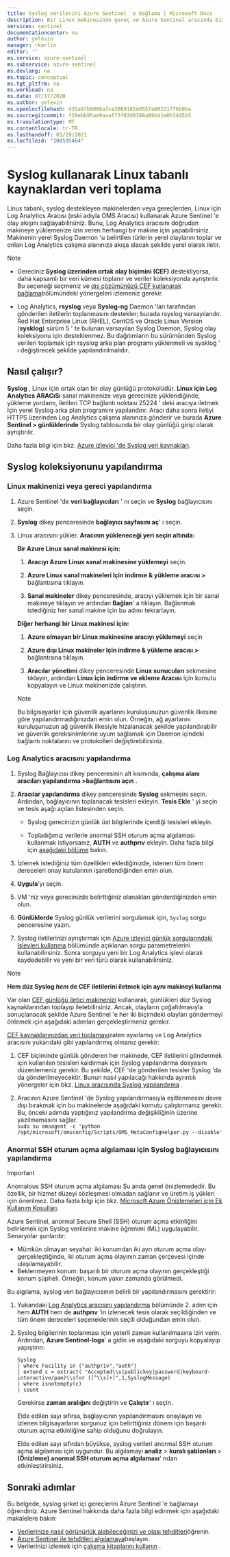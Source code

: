 ```yaml
---
title: Syslog verilerini Azure Sentinel 'e bağlama | Microsoft Docs
description: Bir Linux makinesinde gereç ve Azure Sentinel arasında bir aracı kullanarak Syslog 'yi destekleyen herhangi bir makine veya gereci Azure Sentinel 'e bağlayın.
services: sentinel
documentationcenter: na
author: yelevin
manager: rkarlin
editor: ''
ms.service: azure-sentinel
ms.subservice: azure-sentinel
ms.devlang: na
ms.topic: conceptual
ms.tgt_pltfrm: na
ms.workload: na
ms.date: 07/17/2020
ms.author: yelevin
ms.openlocfilehash: d35a97b0008a7ce3069185dd557a60221776b0ba
ms.sourcegitcommit: f28ebb95ae9aaaff3f87d8388a09b41e0b3445b5
ms.translationtype: MT
ms.contentlocale: tr-TR
ms.lasthandoff: 03/29/2021
ms.locfileid: "100595464"
---
```

# <a name="collect-data-from-linux-based-sources-using-syslog"></a>Syslog kullanarak Linux tabanlı kaynaklardan veri toplama

Linux tabanlı, syslog destekleyen makinelerden veya gereçlerden, Linux için Log Analytics Aracısı (eski adıyla OMS Aracısı) kullanarak Azure Sentinel 'e olay akışını sağlayabilirsiniz. Bunu, Log Analytics aracısını doğrudan makineye yüklemenize izin veren herhangi bir makine için yapabilirsiniz. Makinenin yerel Syslog Daemon 'u belirtilen türlerin yerel olaylarını toplar ve onları Log Analytics çalışma alanınıza akışa alacak şekilde yerel olarak iletir.

> [!NOTE]
> - Gereciniz **Syslog üzerinden ortak olay biçimini (CEF)** destekliyorsa, daha kapsamlı bir veri kümesi toplanır ve veriler koleksiyonda ayrıştırılır. Bu seçeneği seçmeniz ve [dış çözümünüzü CEF kullanarak bağlama](connect-common-event-format.md)bölümündeki yönergeleri izlemeniz gerekir.
>
> - Log Analytics, **rsyslog** veya **Syslog-ng** Daemon 'ları tarafından gönderilen iletilerin toplanmasını destekler; burada rsyslog varsayılandır. Red Hat Enterprise Linux (RHEL), CentOS ve Oracle Linux Version (**sysklog**) sürüm 5 ' te bulunan varsayılan Syslog Daemon, Syslog olay koleksiyonu için desteklenmez. Bu dağıtımların bu sürümünden Syslog verileri toplamak için rsyslog arka plan programı yüklenmeli ve sysklog ' ı değiştirecek şekilde yapılandırılmalıdır.

## <a name="how-it-works"></a>Nasıl çalışır?

**Syslog** , Linux için ortak olan bir olay günlüğü protokolüdür. **Linux için Log Analytics ARACıSı** sanal makinenize veya gerecinize yüklendiğinde, yükleme yordamı, iletileri TCP bağlantı noktası 25224 ' deki aracıya iletmek Için yerel Syslog arka plan programını yapılandırır. Aracı daha sonra iletiyi HTTPS üzerinden Log Analytics çalışma alanınıza gönderir ve burada **Azure Sentinel > günlüklerinde** Syslog tablosunda bir olay günlüğü girişi olarak ayrıştırılır.

Daha fazla bilgi için bkz. [Azure izleyici 'de Syslog veri kaynakları](../azure-monitor/agents/data-sources-syslog.md).

## <a name="configure-syslog-collection"></a>Syslog koleksiyonunu yapılandırma

### <a name="configure-your-linux-machine-or-appliance"></a>Linux makinenizi veya gereci yapılandırma

1. Azure Sentinel 'de **veri bağlayıcıları** ' nı seçin ve **Syslog** bağlayıcısını seçin.

1. **Syslog** dikey penceresinde **bağlayıcı sayfasını aç**' ı seçin.

1. Linux aracısını yükler. **Aracının yükleneceği yeri seçin altında:**
    
    **Bir Azure Linux sanal makinesi için:**
      
    1. **Aracıyı Azure Linux sanal makinesine yüklemeyi** seçin.
    
    1. **Azure Linux sanal makineleri Için indirme & yükleme aracısı >** bağlantısına tıklayın. 
    
    1. **Sanal makineler** dikey penceresinde, aracıyı yüklemek için bir sanal makineye tıklayın ve ardından **Bağlan**' a tıklayın. Bağlanmak istediğiniz her sanal makine için bu adımı tekrarlayın.
    
    **Diğer herhangi bir Linux makinesi için:**

    1. **Azure olmayan bir Linux makinesine aracıyı yüklemeyi** seçin

    1. **Azure dışı Linux makineler Için indirme & yükleme aracısı >** bağlantısına tıklayın. 

    1. **Aracılar yönetimi** dikey penceresinde **Linux sunucuları** sekmesine tıklayın, ardından **Linux için indirme ve ekleme Aracısı** için komutu kopyalayın ve Linux makinenizde çalıştırın. 
    
   > [!NOTE]
   > Bu bilgisayarlar için güvenlik ayarlarını kuruluşunuzun güvenlik ilkesine göre yapılandırmadığınızdan emin olun. Örneğin, ağ ayarlarını kuruluşunuzun ağ güvenlik ilkesiyle hizalanacak şekilde yapılandırabilir ve güvenlik gereksinimlerine uyum sağlamak için Daemon içindeki bağlantı noktalarını ve protokolleri değiştirebilirsiniz.

### <a name="configure-the-log-analytics-agent"></a>Log Analytics aracısını yapılandırma

1. Syslog Bağlayıcısı dikey penceresinin alt kısmında, **çalışma alanı aracıları yapılandırma >bağlantısını açın** .

1. **Aracılar yapılandırma** dikey penceresinde **Syslog** sekmesini seçin. Ardından, bağlayıcının toplanacak tesisleri ekleyin. **Tesis Ekle** ' yi seçin ve tesis aşağı açılan listesinden seçin.
    
    - Syslog gerecinizin günlük üst bilgilerinde içerdiği tesisleri ekleyin. 
    
    - Topladığımız verilerle anormal SSH oturum açma algılaması kullanmak istiyorsanız, **AUTH** ve **authprıv** ekleyin. Daha fazla bilgi için [aşağıdaki bölüme](#configure-the-syslog-connector-for-anomalous-ssh-login-detection) bakın.

1. İzlemek istediğiniz tüm özellikleri eklediğinizde, istenen tüm önem dereceleri onay kutularının işaretlendiğinden emin olun.

1. **Uygula**’yı seçin. 

1. VM 'niz veya gerecinizde belirttiğiniz olanakları gönderdiğinizden emin olun.

1. **Günlüklerde** Syslog günlük verilerini sorgulamak için, `Syslog` sorgu penceresine yazın.

1. Syslog iletilerinizi ayrıştırmak için [Azure izleyici günlük sorgularındaki Işlevleri kullanma](../azure-monitor/logs/functions.md) bölümünde açıklanan sorgu parametrelerini kullanabilirsiniz. Sonra sorguyu yeni bir Log Analytics işlevi olarak kaydedebilir ve yeni bir veri türü olarak kullanabilirsiniz.

> [!NOTE]
> **Hem düz Syslog *hem* de CEF iletilerini iletmek için aynı makineyi kullanma**
>
> Var olan [CEF günlüğü iletici makinenizi](connect-cef-agent.md) kullanarak, günlükleri düz Syslog kaynaklarından toplayıp iletebilirsiniz. Ancak, olayların çoğaltılmasıyla sonuçlanacak şekilde Azure Sentinel 'e her iki biçimdeki olayları göndermeyi önlemek için aşağıdaki adımları gerçekleştirmeniz gerekir.
>
>    [CEF kaynaklarınızdan veri toplamayı](connect-common-event-format.md)zaten ayarlamış ve Log Analytics aracısını yukarıdaki gibi yapılandırmış olmanız gerekir:
>
> 1. CEF biçiminde günlük gönderen her makinede, CEF iletilerini göndermek için kullanılan tesisleri kaldırmak için Syslog yapılandırma dosyasını düzenlemeniz gerekir. Bu şekilde, CEF 'de gönderilen tesisler Syslog 'da da gönderilmeyecektir. Bunun nasıl yapılacağı hakkında ayrıntılı yönergeler için bkz. [Linux aracısında Syslog yapılandırma](../azure-monitor/agents/data-sources-syslog.md#configure-syslog-on-linux-agent) .
>
> 1. Aracının Azure Sentinel 'de Syslog yapılandırmasıyla eşitlenmesini devre dışı bırakmak için bu makinelerde aşağıdaki komutu çalıştırmanız gerekir. Bu, önceki adımda yaptığınız yapılandırma değişikliğinin üzerine yazılmamasını sağlar.<br>
> `sudo su omsagent -c 'python /opt/microsoft/omsconfig/Scripts/OMS_MetaConfigHelper.py --disable'`

### <a name="configure-the-syslog-connector-for-anomalous-ssh-login-detection"></a>Anormal SSH oturum açma algılaması için Syslog bağlayıcısını yapılandırma

> [!IMPORTANT]
> Anomalous SSH oturum açma algılaması Şu anda genel önizlemededir.
> Bu özellik, bir hizmet düzeyi sözleşmesi olmadan sağlanır ve üretim iş yükleri için önerilmez.
> Daha fazla bilgi için bkz. [Microsoft Azure Önizlemeleri için Ek Kullanım Koşulları](https://azure.microsoft.com/support/legal/preview-supplemental-terms/).

Azure Sentinel, anormal Secure Shell (SSH) oturum açma etkinliğini belirlemek için Syslog verilerine makine öğrenimi (ML) uygulayabilir. Senaryolar şunlardır:

- Mümkün olmayan seyahat: iki konumdan iki ayrı oturum açma olayı gerçekleştiğinde, iki oturum açma olayının zaman çerçevesi içinde ulaşılamayabilir.
- Beklenmeyen konum: başarılı bir oturum açma olayının gerçekleştiği konum şüpheli. Örneğin, konum yakın zamanda görülmedi.
 
Bu algılama, syslog veri bağlayıcısının belirli bir yapılandırmasını gerektirir: 

1. Yukarıdaki [Log Analytics aracısını yapılandırma](#configure-the-log-analytics-agent) bölümünde 2. adım için hem **AUTH** hem de **authprıv** 'in izlenecek tesis olarak seçildiğinden ve tüm önem dereceleri seçeneklerinin seçili olduğundan emin olun. 

2. Syslog bilgilerinin toplanması için yeterli zaman kullanılmasına izin verin. Ardından, **Azure Sentinel-logs**' a gidin ve aşağıdaki sorguyu kopyalayıp yapıştırın:
    
    ```kusto
    Syslog
    | where Facility in ("authpriv","auth")
    | extend c = extract( "Accepted\\s(publickey|password|keyboard-interactive/pam)\\sfor ([^\\s]+)",1,SyslogMessage)
    | where isnotempty(c)
    | count 
    ```
    
    Gerekirse **zaman aralığını** değiştirin ve **Çalıştır**' ı seçin.
    
    Elde edilen sayı sıfırsa, bağlayıcının yapılandırmasını onaylayın ve izlenen bilgisayarların sorgunuz için belirttiğiniz dönem için başarılı oturum açma etkinliğine sahip olduğunu doğrulayın.
    
    Elde edilen sayı sıfırdan büyükse, syslog verileri anormal SSH oturum açma algılaması için uygundur. Bu algılamayı **analiz**  >   **kuralı şablonları**  >  **(Önizleme) anormal SSH oturum açma algılaması**' ndan etkinleştirirsiniz.

## <a name="next-steps"></a>Sonraki adımlar
Bu belgede, syslog şirket içi gereçlerini Azure Sentinel 'e bağlamayı öğrendiniz. Azure Sentinel hakkında daha fazla bilgi edinmek için aşağıdaki makalelere bakın:
- [Verilerinize nasıl görünürlük alabileceğinizi ve olası tehditleri](quickstart-get-visibility.md)öğrenin.
- [Azure Sentinel ile tehditleri algılamaya](tutorial-detect-threats-built-in.md)başlayın.
- Verilerinizi izlemek için [çalışma kitaplarını kullanın](tutorial-monitor-your-data.md) .

